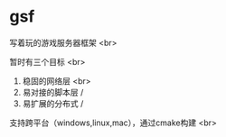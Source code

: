 # gsf

写着玩的游戏服务器框架 \<br>

暂时有三个目标 \<br>
1. 稳固的网络层 \<br>
2. 易对接的脚本层 /<br>
3. 易扩展的分布式 /<br>

支持跨平台（windows,linux,mac），通过cmake构建 \<br>